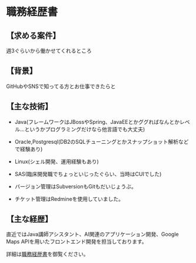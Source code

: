 # 職務経歴書

## 【求める案件】

週3ぐらいから働かせてくれるところ

## 【背景】

GitHubやSNSで知ってる方とお仕事できたらと

## 【主な技術】

* Java(フレームワークはJBossやSpring、JavaEEとかググればなんとかレベル…というかプログラミングだけなら他言語でも大丈夫)

* Oracle,Postgresql(DB2のSQLチューニングとかスナップショット解析などで経験あり)  

* Linux(シェル開発、運用経験もあり)  

* SAS(臨床開発職でちょっといじったぐらい、当時はCUIでした)  

* バージョン管理はSubversionもGitもだいじょうぶ。  

* チケット管理はRedmineを使用していました。

## 【主な経歴】

直近ではJava講師アシスタント、AI関連のアプリケーション開発、Google Maps APIを用いたフロントエンド開発を担当しております。

詳細は[職務経歴書](https://github.com/doraiso/work/blob/master/%E8%81%B7%E5%8B%99%E7%B5%8C%E6%AD%B4%E6%9B%B8.pdf)を御覧ください。
